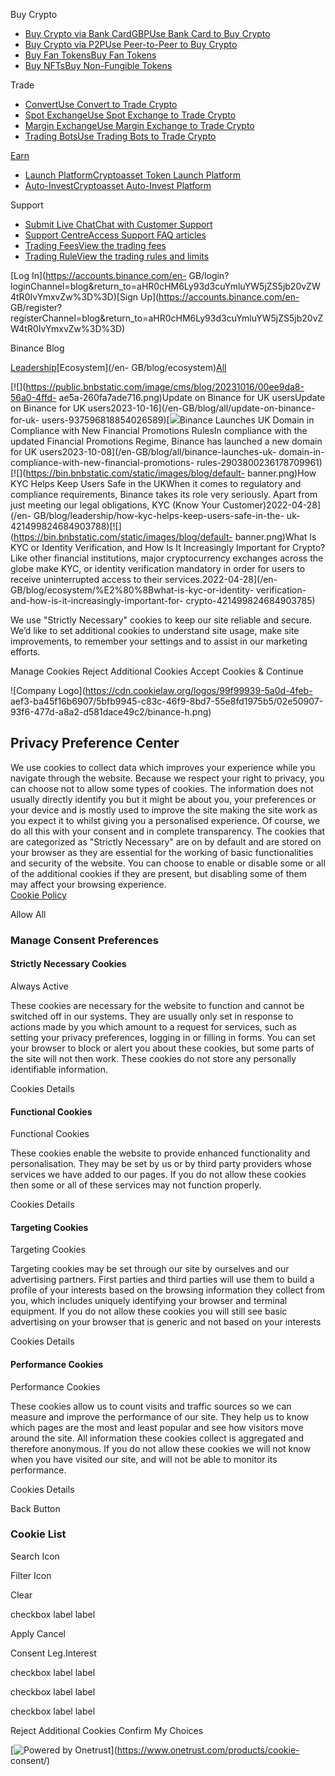 [](https://www.binance.com/en-GB/)

Buy Crypto

  * [Buy Crypto via Bank CardGBPUse Bank Card to Buy Crypto](https://www.binance.com/en-GB/crypto/buy/GBP/BTC)
  * [Buy Crypto via P2PUse Peer-to-Peer to Buy Crypto](https://p2p.binance.com/en-GB/trade/all-payments/USDT?fiat=GBP)
  * [Buy Fan TokensBuy Fan Tokens](https://www.binance.com/en-GB/fan-token)
  * [Buy NFTsBuy Non-Fungible Tokens](https://www.binance.com/en-GB/nft/home)

Trade

  * [ConvertUse Convert to Trade Crypto](https://www.binance.com/en-GB/convert)
  * [Spot ExchangeUse Spot Exchange to Trade Crypto](https://www.binance.com/en-GB/markets/spot_margin-FIAT)
  * [Margin ExchangeUse Margin Exchange to Trade Crypto](https://www.binance.com/en-GB/trade?type=cross)
  * [Trading BotsUse Trading Bots to Trade Crypto](https://www.binance.com/en-GB/trading-bots)

[Earn](https://www.binance.com/en-GB/earn)

  * [Launch PlatformCryptoasset Token Launch Platform](https://launchpad.binance.com/en-GB)
  * [Auto-InvestCryptoasset Auto-Invest Platform](https://www.binance.com/en-GB/auto-invest/)

Support

  * [Submit Live ChatChat with Customer Support](https://www.binance.com/en-GB/chat)
  * [Support CentreAccess Support FAQ articles](https://www.binance.com/en-GB/support)
  * [Trading FeesView the trading fees](https://www.binance.com/en-GB/fee/trading)
  * [Trading RuleView the trading rules and limits](https://www.binance.com/en-GB/trade-rule)

[Log In](https://accounts.binance.com/en-
GB/login?loginChannel=blog&return_to=aHR0cHM6Ly93d3cuYmluYW5jZS5jb20vZW4tR0IvYmxvZw%3D%3D)[Sign
Up](https://accounts.binance.com/en-
GB/register?registerChannel=blog&return_to=aHR0cHM6Ly93d3cuYmluYW5jZS5jb20vZW4tR0IvYmxvZw%3D%3D)

Binance Blog

[Leadership](/en-GB/blog/leadership)[Ecosystem](/en-
GB/blog/ecosystem)[All](/en-GB/blog/exchangeblogcategoryall)

[![](https://public.bnbstatic.com/image/cms/blog/20231016/00ee9da8-56a0-4ffd-
ae5a-260fa7ade716.png)Update on Binance for UK usersUpdate on Binance for UK
users2023-10-16](/en-GB/blog/all/update-on-binance-for-uk-
users-937596818854026589)[![](https://public.bnbstatic.com/image/cms/blog/20231008/7f485652-24cb-4859-9e5c-35954b1e5039.png)Binance
Launches UK Domain in Compliance with New Financial Promotions RulesIn
compliance with the updated Financial Promotions Regime, Binance has launched
a new domain for UK users2023-10-08](/en-GB/blog/all/binance-launches-uk-
domain-in-compliance-with-new-financial-promotions-
rules-2903800236178709961)[![](https://bin.bnbstatic.com/static/images/blog/default-
banner.png)How KYC Helps Keep Users Safe in the UKWhen it comes to regulatory
and compliance requirements, Binance takes its role very seriously. Apart from
just meeting our legal obligations, KYC (Know Your Customer)2022-04-28](/en-
GB/blog/leadership/how-kyc-helps-keep-users-safe-in-the-
uk-421499824684903788)[![](https://bin.bnbstatic.com/static/images/blog/default-
banner.png)​What Is KYC or Identity Verification, and How Is It Increasingly
Important for Crypto?Like other financial institutions, major cryptocurrency
exchanges across the globe make KYC, or identity verification mandatory in
order for users to receive uninterrupted access to their
services.2022-04-28](/en-GB/blog/ecosystem/%E2%80%8Bwhat-is-kyc-or-identity-
verification-and-how-is-it-increasingly-important-for-
crypto-421499824684903785)

We use "Strictly Necessary" cookies to keep our site reliable and secure. We’d
like to set additional cookies to understand site usage, make site
improvements, to remember your settings and to assist in our marketing
efforts.

Manage Cookies Reject Additional Cookies Accept Cookies & Continue

![Company Logo](https://cdn.cookielaw.org/logos/99f99939-5a0d-4feb-
aef3-ba45f16b6907/5bfb9945-c83c-46f9-8bd7-55e8fd1975b5/02e50907-93f6-477d-a8a2-d581dace49c2/binance-h.png)

## Privacy Preference Center

We use cookies to collect data which improves your experience while you
navigate through the website. Because we respect your right to privacy, you
can choose not to allow some types of cookies. The information does not
usually directly identify you but it might be about you, your preferences or
your device and is mostly used to improve the site making the site work as you
expect it to whilst giving you a personalised experience. Of course, we do all
this with your consent and in complete transparency. The cookies that are
categorized as "Strictly Necessary" are on by default and are stored on your
browser as they are essential for the working of basic functionalities and
security of the website. You can choose to enable or disable some or all of
the additional cookies if they are present, but disabling some of them may
affect your browsing experience.  
[Cookie Policy](https://www.binance.com/en/cookie-privacy)

Allow All

###  Manage Consent Preferences

#### Strictly Necessary Cookies

Always Active

These cookies are necessary for the website to function and cannot be switched
off in our systems. They are usually only set in response to actions made by
you which amount to a request for services, such as setting your privacy
preferences, logging in or filling in forms. You can set your browser to block
or alert you about these cookies, but some parts of the site will not then
work. These cookies do not store any personally identifiable information.

Cookies Details‎

#### Functional Cookies

Functional Cookies

These cookies enable the website to provide enhanced functionality and
personalisation. They may be set by us or by third party providers whose
services we have added to our pages. If you do not allow these cookies then
some or all of these services may not function properly.

Cookies Details‎

#### Targeting Cookies

Targeting Cookies

Targeting cookies may be set through our site by ourselves and our advertising
partners. First parties and third parties will use them to build a profile of
your interests based on the browsing information they collect from you, which
includes uniquely identifying your browser and terminal equipment. If you do
not allow these cookies you will still see basic advertising on your browser
that is generic and not based on your interests

Cookies Details‎

#### Performance Cookies

Performance Cookies

These cookies allow us to count visits and traffic sources so we can measure
and improve the performance of our site. They help us to know which pages are
the most and least popular and see how visitors move around the site. All
information these cookies collect is aggregated and therefore anonymous. If
you do not allow these cookies we will not know when you have visited our
site, and will not be able to monitor its performance.

Cookies Details‎

Back Button

### Cookie List

Search Icon

Filter Icon

Clear

checkbox label label

Apply Cancel

Consent Leg.Interest

checkbox label label

checkbox label label

checkbox label label

Reject Additional Cookies Confirm My Choices

[![Powered by
Onetrust](https://cdn.cookielaw.org/logos/static/powered_by_logo.svg)](https://www.onetrust.com/products/cookie-
consent/)

